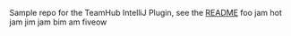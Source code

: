 Sample repo for the TeamHub IntelliJ Plugin, see the [README](https://github.com/TeamHubApp/intellij-plugin/blob/master/README.md)
foo jam
hot jam
jim jam
bim am
fiveow